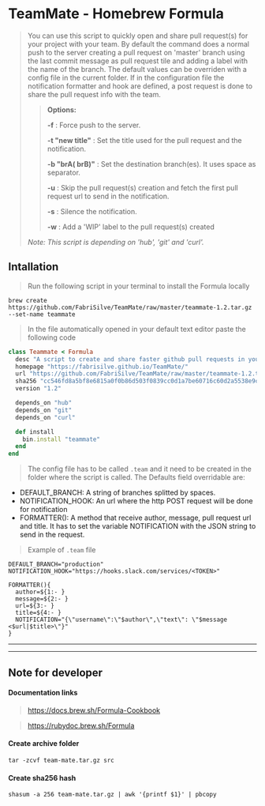 # TeamMate - Homebrew Formula
> You can use this script to quickly open and share pull request(s) for your project with your team.
> By default the command does a normal push to the server creating a pull request on 'master' branch using the last commit message as pull request tile and adding a label with the name of the branch.
> The default values can be overriden with a config file in the current folder.
> If in the configuration file the notification formatter and hook are defined, a post request is done to share the pull request info with the team.
>
>> **Options:**
>>
>> **-f**              : Force push to the server.
>>
>> **-t "new title"**  : Set the title used for the pull request and the notification.
>>
>> **-b "brA( brB)"**  : Set the destination branch(es). It uses space as separator.
>>
>> **-u**              : Skip the pull request(s) creation and fetch the first pull request url to send in the notification.
>>
>> **-s**              : Silence the notification.
>>
>> **-w**              : Add a 'WIP' label to the pull request(s) created
>
> *Note: This script is depending on 'hub', 'git' and 'curl'.*

## Intallation
> Run the following script in your terminal to install the Formula locally

```console
brew create https://github.com/FabriSilve/TeamMate/raw/master/teammate-1.2.tar.gz --set-name teammate
```

> In the file automatically opened in your default text editor paste the following code

```ruby
class Teammate < Formula
  desc "A script to create and share faster github pull requests in your team"
  homepage "https://fabrisilve.github.io/TeamMate/"
  url "https://github.com/FabriSilve/TeamMate/raw/master/teammate-1.2.tar.gz"
  sha256 "cc546fd8a5bf8e6815a0f0b86d503f0839cc0d1a7be60716c60d2a5538e9c868"
  version "1.2"

  depends_on "hub"
  depends_on "git"
  depends_on "curl"

  def install
    bin.install "teammate"
  end
end
```

> The config file has to be called `.team` and it need to be created in the folder where the script is called.
> The Defaults field overridable are:
- DEFAULT_BRANCH: A string of branches splitted by spaces.
- NOTIFICATION_HOOK: An url where the http POST request will be done for notification
- FORMATTER(): A method that receive author, message, pull request url and title. It has to set the variable NOTIFICATION with the JSON string to send in the request.

> Example of `.team` file

```shell
DEFAULT_BRANCH="production"
NOTIFICATION_HOOK="https://hooks.slack.com/services/<TOKEN>"

FORMATTER(){
  author=${1:- }
  message=${2:- }
  url=${3:- }
  title=${4:- }
  NOTIFICATION="{\"username\":\"$author\",\"text\": \"$message <$url|$title>\"}"
}
```

-----
-----

## Note for developer

#### Documentation links
> https://docs.brew.sh/Formula-Cookbook

> https://rubydoc.brew.sh/Formula

#### Create archive folder
```console
tar -zcvf team-mate.tar.gz src
```

#### Create sha256 hash
```console
shasum -a 256 team-mate.tar.gz | awk '{printf $1}' | pbcopy
```
 
